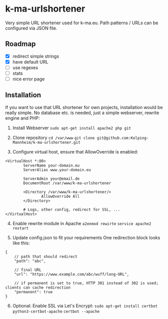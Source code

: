 # k-ma-urlshortener
Very simple URL shortener used for k-ma.eu. Path patterns / URLs can be configured via JSON file. 

## Roadmap
- [x] redirect simple strings
- [x] have default URL
- [ ] use regexes
- [ ] stats
- [ ] nice error page

## Installation
If you want to use that URL shortener for own projects, installation would be really simple. No database etc. is needed, just a simple webserver, rewrite engine and PHP: 

1. Install Webserver
`sudo apt-get install apache2 php git `

2. Clone repository
`cd /var/www`
`git clone git@github.com:Kolping-Mannheim/k-ma-urlshortener.git`

3. Configure virtual host, ensure that AllowOverride is enabled:
```
<VirtualHost *:80>
        ServerName your-domain.eu
        ServerAlias www.your-domain.eu

        ServerAdmin your@email.de
        DocumentRoot /var/www/k-ma-urlshortener

        <Directory /var/www/k-ma-urlshortener/>
                AllowOverride All
        </Directory>

        # Logs, other config, redirect for SSL, ...
</VirtualHost>
```

4. Enable rewrite module in Apache
`a2enmod rewirte`
`service apache2 restart`

5. Update config.json to fit your requirements
One redirection block looks like this:
```
{
    // path that should redirect
    "path": "abc",

    // final URL
    "url": "https://www.example.com/abc/wuff/long-URL",

    // if permanent is set to true, HTTP 301 instead of 302 is used; clients can cache redirection
    "permanent": true
}
```

6. Optional: Enable SSL via Let's Encrypt: 
`sudo apt-get install certbot python3-certbot-apache`
`certbot --apache`

